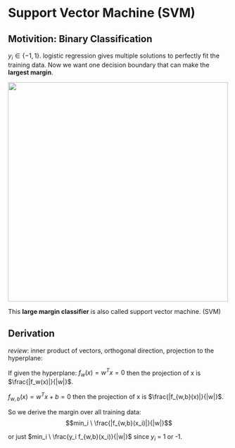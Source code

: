 # Support Vector Machine (SVM)

## Motivition: Binary Classification

$y_i \in \{ -1, 1 \}$. logistic regression gives multiple solutions to perfectly fit the training data. Now we want one decision boundary that can make the **largest margin**.

<img src='https://user-images.githubusercontent.com/107236740/228124852-d02b1bf2-cc86-4745-8e92-522e34cfd9b6.png' width=500>

This **large margin classifier** is also called support vector machine. (SVM)

## Derivation

_review_: inner product of vectors, orthogonal direction, projection to the hyperplane:

If given the hyperplane: $f_w(x) = w^Tx = 0$ then the projection of x is $\frac{|f_w(x)|}{|w|}$.

$f_{w,b}(x) = w^Tx + b = 0$ then the projection of x is $\frac{|f_{w,b}(x)|}{|w|}$.

So we derive the margin over all training data: $$min_i \ \frac{|f_{w,b}(x_i)|}{|w|}$$

or just $min_i \ \frac{y_i f_{w,b}(x_i)}{|w|}$ since $y_i$ = 1 or -1.
